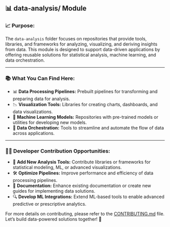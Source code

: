 ## 📊 **data-analysis/** Module

### 📈 **Purpose:**
The `data-analysis` folder focuses on repositories that provide tools, libraries, and frameworks for analyzing, visualizing, and deriving insights from data. This module is designed to support data-driven applications by offering reusable solutions for statistical analysis, machine learning, and data orchestration.

---

### 📚 **What You Can Find Here:**
- 📊 **Data Processing Pipelines:** Prebuilt pipelines for transforming and preparing data for analysis.
- 📉 **Visualization Tools:** Libraries for creating charts, dashboards, and data visualizations.
- 🤖 **Machine Learning Models:** Repositories with pre-trained models or utilities for developing new models.
- 🔄 **Data Orchestration:** Tools to streamline and automate the flow of data across applications.

---

### 👨‍💻 **Developer Contribution Opportunities:**
- 🚀 **Add New Analysis Tools:** Contribute libraries or frameworks for statistical modeling, ML, or advanced visualizations.
- 🛠 **Optimize Pipelines:** Improve performance and efficiency of data processing pipelines.
- 📖 **Documentation:** Enhance existing documentation or create new guides for implementing data solutions.
- 🔍 **Develop ML Integrations:** Extend ML-based tools to enable advanced predictive or prescriptive analytics.

For more details on contributing, please refer to the [CONTRIBUTING.md](../CONTRIBUTING.md) file. Let’s build data-powered solutions together! 🌟
